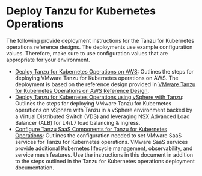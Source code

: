 # Deploy Tanzu for Kubernetes Operations

The following provide deployment instructions for the Tanzu for Kubernetes operations reference designs. The deployments use example configuration values. Therefore, make sure to use configuration values that are appropriate for your environment.

- [Deploy Tanzu for Kubernetes Operations on AWS](tko-aws.md): Outlines the steps for deploying VMware Tanzu for Kubernetes operations on AWS. The deployment is based on the reference design provided in [VMware Tanzu for Kubernetes Operations on AWS Reference Design](../reference-designs/tko-on-aws.md).
- [Deploy Tanzu for Kubernetes Operations using vSphere with Tanzu](tko-on-vsphere-with-tanzu.md): Outlines the steps for deploying VMware Tanzu for Kubernetes operations on vSphere with Tanzu in a vSphere environment backed by a Virtual Distributed Switch (VDS) and leveraging NSX Advanced Load Balancer (ALB) for L4/L7 load balancing & ingress.
- [Configure Tanzu SaaS Components for Tanzu for Kubernetes Operations](tko-saas-services.md): Outlines the configuration needed to set VMware SaaS services for Tanzu for Kubernetes operations. VMware SaaS services provide additional Kubernetes lifecycle management, observability, and service mesh features. Use the instructions in this document in addition to the steps outlined in the Tanzu for Kubernetes operations deployment documentation.
